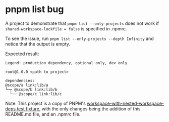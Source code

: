 # pnpm list bug

A project to demonstrate that `pnpm list --only-projects` does not work if `shared-workspace-lockfile = false` is
specified in .npmrc.

To see the issue, run `pnpm list --only-projects --depth Infinity` and notice that the output is empty.

Expected result:

```
Legend: production dependency, optional only, dev only

root@1.0.0 <path to project>

dependencies:
@scope/a link:lib/a
└─┬ @scope/b link:lib/b
  └── @scope/c link:lib/c

```

Note: This project is a copy of PNPM's [workspace-with-nested-workspace-deps test fixture][], with the only changes
being the addition of this README.md file, and an .npmrc file.

[workspace-with-nested-workspace-deps test fixture]: https://github.com/pnpm/pnpm/tree/b0afd78339af0daf171474182e02de0096daf529/__fixtures__/workspace-with-nested-workspace-deps
